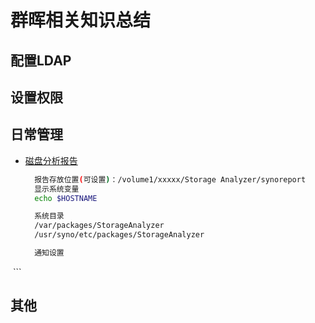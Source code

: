 # 群晖相关知识总结
## 配置LDAP
## 设置权限
## 日常管理
- [磁盘分析报告](https://www.synology.com/zh-cn/knowledgebase/DSM/help/StorageAnalyzer/StorageAnalyzer_desc)
  ``` bash 
    报告存放位置(可设置)：/volume1/xxxxx/Storage Analyzer/synoreport
    显示系统变量
    echo $HOSTNAME

    系统目录
    /var/packages/StorageAnalyzer
    /usr/syno/etc/packages/StorageAnalyzer

    通知设置
  ```
## 其他
